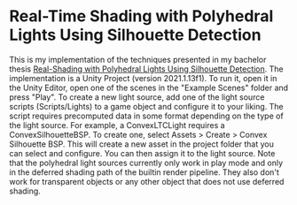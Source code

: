 # Real-Time Shading with Polyhedral Lights Using Silhouette Detection
This is my implementation of the techniques presented in my bachelor thesis [Real-Shading with Polyhedral Lights Using Silhouette Detection](http://bastian.urbach.one/rtswplusd). The implementation is a Unity Project (version 2021.1.13f1). To run it, open it in the Unity Editor, open one of the scenes in the "Example Scenes" folder and press "Play". To create a new light source, add one of the light source scripts (Scripts/Lights) to a game object and configure it to your liking. The script requires precomputed data in some format depending on the type of the light source. For example, a ConvexLTCLight requires a ConvexSilhouetteBSP. To create one, select Assets > Create > Convex Silhouette BSP. This will create a new asset in the project folder that you can select and configure. You can then assign it to the light source. Note that the polyhedral light sources currently only work in play mode and only in the deferred shading path of the builtin render pipeline. They also don't work for transparent objects or any other object that does not use deferred shading.
